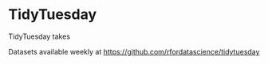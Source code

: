 # TidyTuesday
TidyTuesday takes

  Datasets available weekly at https://github.com/rfordatascience/tidytuesday
  
